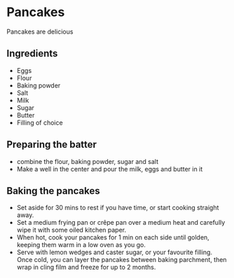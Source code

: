 # Pancakes

Pancakes are delicious

## Ingredients

- Eggs
- Flour
- Baking powder
- Salt
- Milk
- Sugar
- Butter
- Filling of choice 

## Preparing the batter

- combine the flour, baking powder, sugar and salt
- Make a well in the center and pour the  milk, eggs and butter in it

## Baking the pancakes

- Set aside for 30 mins to rest if you have time, or start cooking straight away.
- Set a medium frying pan or crêpe pan over a medium heat and carefully wipe it with some oiled kitchen paper.
- When hot, cook your pancakes for 1 min on each side until golden, keeping them warm in a low oven as you go.
- Serve with lemon wedges and caster sugar, or your favourite filling. Once cold, you can layer the pancakes between baking parchment, then wrap in cling film and freeze for up to 2 months.
